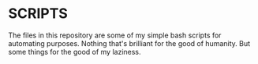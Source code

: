 SCRIPTS
=======

The files in this repository are some of my simple bash scripts for automating purposes.
Nothing that's brilliant for the good of humanity. But some things for the good of my laziness.
